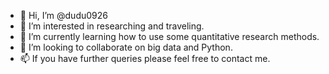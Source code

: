 - 👋 Hi, I’m @dudu0926
- 👀 I’m interested in researching and traveling.
- 🌱 I’m currently learning how to use some quantitative research methods.
- 💞️ I’m looking to collaborate on big data and Python.
- 📫 If you have further queries please feel free to contact me.

<!---
dudu0926/dudu0926 is a ✨ special ✨ repository because its `README.md` (this file) appears on your GitHub profile.
You can click the Preview link to take a look at your changes.
--->
